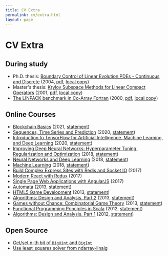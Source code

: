 ```yaml
---
title: CV Extra
permalink: cv/extra.html
layout: page
---
```

# CV Extra

## During study

- Ph.D. thesis: [Boundary Control of Linear Evolution PDEs - Continuous and Discrete](https://www2.imm.dtu.dk/pubdb/pubs/3379-full.html) (2004, [pdf](https://www2.imm.dtu.dk/pubdb/edoc/imm3379.pdf), [local copy](/files/rasmussen04-boundary-control.pdf))
- Master's thesis: [Krylov Subspace Methods for Linear Compact Operators](https://www2.imm.dtu.dk/pubdb/pubs/468-full.html) (2001, [pdf](https://www2.imm.dtu.dk/pubdb/edoc/imm468.pdf), [local copy](/files/rasmussen01-compact-linear.pdf))
- [The LINPACK benchmark in Co-Array Fortran](https://www2.imm.dtu.dk/pubdb/pubs/1236-full.html) (2000, [pdf](https://www2.imm.dtu.dk/documents/ftp/tr00/tr14_00.pdf), [local copy](/files/reid00-co-array-fortran.pdf))

## Online Courses

- [Blockchain Basics](https://www.coursera.org/learn/blockchain-basics) (2021, [statement](/files/mooc/blockchain-basics.pdf))
- [Sequences, Time Series and Prediction](https://www.coursera.org/learn/tensorflow-sequences-time-series-and-prediction) (2020, [statement](/files/mooc/tensorflow-sequences-time-series-and-prediction.pdf))
- [Introduction to TensorFlow for Artificial Intelligence, Machine Learning, and Deep Learning](https://www.coursera.org/learn/introduction-tensorflow) (2020, [statement](/files/mooc/introduction-tensorflow.pdf))
- [Improving Deep Neural Networks: Hyperparameter Tuning, Regularization and Optimization](https://www.coursera.org/learn/deep-neural-network) (2018, [statement](/files/mooc/deep-neural-network.pdf))
- [Neural Networks and Deep Learning](https://www.coursera.org/learn/neural-networks-deep-learning) (2018, [statement](/files/mooc/neural-networks-deep-learning.pdf))
- [Machine Learning](https://www.coursera.org/learn/machine-learning) (2018, [statement](/files/mooc/machine-learning.pdf))
- [Build Complex Express Sites with Redis and Socket IO](https://www.udemy.com/build-complex-express-sites-with-redis-and-socket-io) (2017)
- [Modern React with Redux](https://www.udemy.com/react-redux/) (2017)
- [Single Page Web Applications with AngularJS](https://www.coursera.org/learn/single-page-web-apps-with-angularjs/) (2017)
- [Automata](https://online.stanford.edu/courses/soe-ycsautomata-automata-theory) (2013, [statement](/files/mooc/automata.pdf))
- [HTML5 Game Development](https://www.udacity.com/course/cs255) (2013, [statement](/files/mooc/html5gamedev.pdf))
- [Algorithms: Design and Analysis, Part 2](https://class.coursera.org/algo2-002) (2013, [statement](/files/mooc/algo2.pdf))
- [Games without Chance: Combinatorial Game Theory](https://class.coursera.org/cgt-001) (2013, [statement](/files/mooc/gametheory.pdf))
- [Functional Programming Principles in Scala](https://class.coursera.org/progfun-2012-001) (2012, [statement](/files/mooc/scala.pdf))
- [Algorithms: Design and Analysis, Part 1](https://class.coursera.org/algo) (2012, [statement](/files/mooc/algo1.pdf))

## Open Source

- [Get/set n-th bit of `BigUint` and `BigInt`](https://github.com/rust-num/num-bigint/pull/183)
- [Use least_squares solver from ndarray-linalg](https://github.com/rust-ml/linfa/pull/125)
